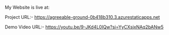 My Website is live at:

Project URL:- 
https://agreeable-ground-0b418b310.3.azurestaticapps.net


Demo Video URL:-
https://youtu.be/9-JKd4L0IQw?si=YyCXsjxNAq2bANw5
